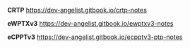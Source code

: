 **CRTP**
https://dev-angelist.gitbook.io/crtp-notes

**eWPTXv3**
https://dev-angelist.gitbook.io/ewptxv3-notes

**eCPPTv3**
https://dev-angelist.gitbook.io/ecpptv3-ptp-notes